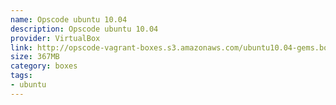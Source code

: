 ```yaml
---
name: Opscode ubuntu 10.04
description: Opscode ubuntu 10.04
provider: VirtualBox
link: http://opscode-vagrant-boxes.s3.amazonaws.com/ubuntu10.04-gems.box
size: 367MB
category: boxes
tags:
- ubuntu
---
```

